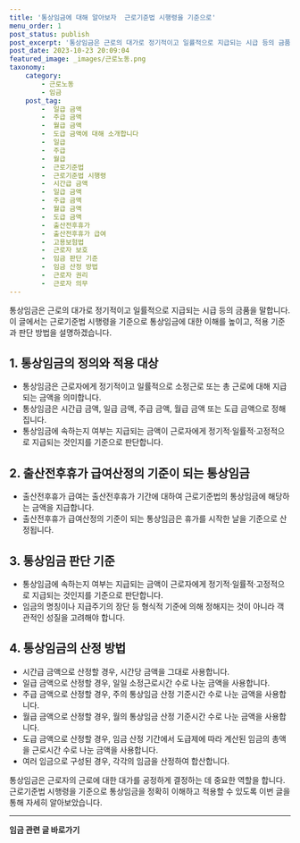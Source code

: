 ```yaml
---
title: '통상임금에 대해 알아보자  근로기준법 시행령을 기준으로'
menu_order: 1
post_status: publish
post_excerpt: '통상임금은 근로의 대가로 정기적이고 일률적으로 지급되는 시급 등의 금품을 말합니다. 이 글에서는 근로기준법 시행령을 기준으로 통상임금에 대한 이해를 높이고, 적용 기준과 판단 방법을 설명하겠습니다.'
post_date: 2023-10-23 20:09:04
featured_image: _images/근로노동.png
taxonomy:
    category:
        - 근로노동
        - 임금
    post_tag:
        -  일급 금액
        -  주급 금액
        -  월급 금액
        -  도급 금액에 대해 소개합니다
        -  일급
        -  주급
        -  월급
        -  근로기준법
        -  근로기준법 시행령
        -  시간급 금액
        -  일급 금액
        -  주급 금액
        -  월급 금액
        -  도급 금액
        -  출산전후휴가
        -  출산전후휴가 급여
        -  고용보험법
        -  근로자 보호
        -  임금 판단 기준
        -  임금 산정 방법
        -  근로자 권리
        -  근로자 의무
---
```




통상임금은 근로의 대가로 정기적이고 일률적으로 지급되는 시급 등의 금품을 말합니다. 이 글에서는 근로기준법 시행령을 기준으로 통상임금에 대한 이해를 높이고, 적용 기준과 판단 방법을 설명하겠습니다.

## 1. 통상임금의 정의와 적용 대상
- 통상임금은 근로자에게 정기적이고 일률적으로 소정근로 또는 총 근로에 대해 지급되는 금액을 의미합니다.
- 통상임금은 시간급 금액, 일급 금액, 주급 금액, 월급 금액 또는 도급 금액으로 정해집니다.
- 통상임금에 속하는지 여부는 지급되는 금액이 근로자에게 정기적·일률적·고정적으로 지급되는 것인지를 기준으로 판단합니다.

## 2. 출산전후휴가 급여산정의 기준이 되는 통상임금
- 출산전후휴가 급여는 출산전후휴가 기간에 대하여 근로기준법의 통상임금에 해당하는 금액을 지급합니다.
- 출산전후휴가 급여산정의 기준이 되는 통상임금은 휴가를 시작한 날을 기준으로 산정됩니다.

## 3. 통상임금 판단 기준
- 통상임금에 속하는지 여부는 지급되는 금액이 근로자에게 정기적·일률적·고정적으로 지급되는 것인지를 기준으로 판단합니다.
- 임금의 명칭이나 지급주기의 장단 등 형식적 기준에 의해 정해지는 것이 아니라 객관적인 성질을 고려해야 합니다.

## 4. 통상임금의 산정 방법
- 시간급 금액으로 산정할 경우, 시간당 금액을 그대로 사용합니다.
- 일급 금액으로 산정할 경우, 일일 소정근로시간 수로 나눈 금액을 사용합니다.
- 주급 금액으로 산정할 경우, 주의 통상임금 산정 기준시간 수로 나눈 금액을 사용합니다.
- 월급 금액으로 산정할 경우, 월의 통상임금 산정 기준시간 수로 나눈 금액을 사용합니다.
- 도급 금액으로 산정할 경우, 임금 산정 기간에서 도급제에 따라 계산된 임금의 총액을 근로시간 수로 나눈 금액을 사용합니다.
- 여러 임금으로 구성된 경우, 각각의 임금을 산정하여 합산합니다.

통상임금은 근로자의 근로에 대한 대가를 공정하게 결정하는 데 중요한 역할을 합니다. 근로기준법 시행령을 기준으로 통상임금을 정확히 이해하고 적용할 수 있도록 이번 글을 통해 자세히 알아보았습니다.
<!-- wp:separator -->
<hr class="wp-block-separator has-alpha-channel-opacity"/>
<!-- /wp:separator -->

<!-- wp:group {"backgroundColor":"base","layout":{"type":"constrained"}} -->
<div class="wp-block-group has-base-background-color has-background"><!-- wp:paragraph {"align":"center","fontSize":"medium"} -->
<p class="has-text-align-center has-large-font-size"><strong>임금 관련 글 바로가기</strong></p>
<!-- /wp:paragraph -->


<!-- wp:latest-posts
{"categories":[{"id":11225,"count":19,"description":"","link":"https://uknowlaw.com/category/%ec%9e%84%ea%b8%88/","name":"임금","slug":"임금","taxonomy":"category","parent":0,"meta":[],"_links":{"self":[{"href":"https://uknowlaw.com/wp-json/wp/v2/categories/11225"}],"collection":[{"href":"https://uknowlaw.com/wp-json/wp/v2/categories"}],"about":[{"href":"https://uknowlaw.com/wp-json/wp/v2/taxonomies/category"}],"wp:post_type":[{"href":"https://uknowlaw.com/wp-json/wp/v2/posts?categories=11225"}],"curies":[{"name":"wp","href":"https://api.w.org/{rel}","templated":true}]}}],"postsToShow":100,"excerptLength":28,"postLayout":"grid","columns":2,"featuredImageAlign":"left","featuredImageSizeSlug":"large","fontSize":"medium"} /--></div>
<!-- /wp:group -->